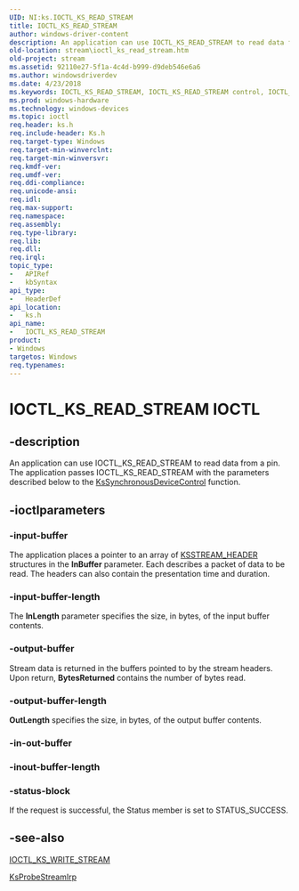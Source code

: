 ```yaml
---
UID: NI:ks.IOCTL_KS_READ_STREAM
title: IOCTL_KS_READ_STREAM
author: windows-driver-content
description: An application can use IOCTL_KS_READ_STREAM to read data from a pin. The application passes IOCTL_KS_READ_STREAM with the parameters described below to the KsSynchronousDeviceControl function.
old-location: stream\ioctl_ks_read_stream.htm
old-project: stream
ms.assetid: 92110e27-5f1a-4c4d-b999-d9deb546e6a6
ms.author: windowsdriverdev
ms.date: 4/23/2018
ms.keywords: IOCTL_KS_READ_STREAM, IOCTL_KS_READ_STREAM control, IOCTL_KS_READ_STREAM control code [Streaming Media Devices], ks-ioctl_677f9dd3-bd4b-4c15-8ee1-67ede429c958.xml, ks/IOCTL_KS_READ_STREAM, stream.ioctl_ks_read_stream
ms.prod: windows-hardware
ms.technology: windows-devices
ms.topic: ioctl
req.header: ks.h
req.include-header: Ks.h
req.target-type: Windows
req.target-min-winverclnt: 
req.target-min-winversvr: 
req.kmdf-ver: 
req.umdf-ver: 
req.ddi-compliance: 
req.unicode-ansi: 
req.idl: 
req.max-support: 
req.namespace: 
req.assembly: 
req.type-library: 
req.lib: 
req.dll: 
req.irql: 
topic_type:
-	APIRef
-	kbSyntax
api_type:
-	HeaderDef
api_location:
-	ks.h
api_name:
-	IOCTL_KS_READ_STREAM
product:
- Windows
targetos: Windows
req.typenames: 
---
```


# IOCTL_KS_READ_STREAM IOCTL


## -description


An application can use IOCTL_KS_READ_STREAM to read data from a pin. The application passes IOCTL_KS_READ_STREAM with the parameters described below to the <a href="https://msdn.microsoft.com/library/windows/hardware/ff567142">KsSynchronousDeviceControl</a> function.


## -ioctlparameters




### -input-buffer

The application places a pointer to an array of <a href="https://msdn.microsoft.com/library/windows/hardware/ff567138">KSSTREAM_HEADER</a> structures in the <b>InBuffer</b> parameter. Each describes a packet of data to be read. The headers can also contain the presentation time and duration.


### -input-buffer-length

The <b>InLength</b> parameter specifies the size, in bytes, of the input buffer contents.


### -output-buffer

Stream data is returned in the buffers pointed to by the stream headers.  Upon return, <b>BytesReturned</b> contains the number of bytes read.


### -output-buffer-length

<b>OutLength</b> specifies the size, in bytes, of the output buffer contents.


### -in-out-buffer



<text></text>




### -inout-buffer-length



<text></text>




### -status-block

If the request is successful, the Status member is set to STATUS_SUCCESS.


## -see-also




<a href="https://msdn.microsoft.com/library/windows/hardware/ff560838">IOCTL_KS_WRITE_STREAM</a>



<a href="https://msdn.microsoft.com/library/windows/hardware/ff564252">KsProbeStreamIrp</a>
 

 


